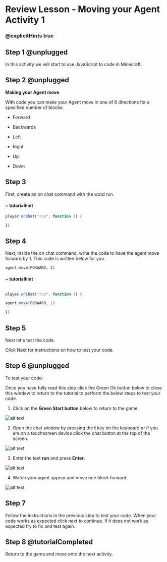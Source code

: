 
# Review Lesson - Moving your Agent Activity 1

### @explicitHints true

## Step 1 @unplugged

In this activity we will start to use JavaScript to code in Minecraft.

  
## Step 2 @unplugged

**Making your Agent move**

 With code you can make your Agent move in one of 6 directions for a specified number of blocks:

- Forward

- Backwards

- Left

- Right

- Up

- Down

  

## Step 3

First, create an on chat command with the word run. 

#### ~ tutorialhint
```javascript
player.onChat("run", function () {

})

```

  

## Step 4

Next, inside the on chat command, write the code to have the agent move forward by 1.  This code is written below for you. 

    agent.move(FORWARD, 1)

#### ~ tutorialhint

```javascript

player.onChat("run", function () {

agent.move(FORWARD, 1)

})

```

## Step 5

Next let's test the code.

Click Next for instructions on how to test your code.

  

## Step 6 @unplugged

To test your code:

Once you have fully read this step click the Green Ok button below to close this window to return to the tutorial to perform the below steps to test your code.

  
1. Click on the **Green Start button** below to return to the game.

![alt text](https://introductionv3.codingcredentials.com/Lesson3/3.1.1/images/4.jpg?raw=true "Start")

  
  

2. Open the chat window by pressing the **t** key on the keyboard or if you are on a touchscreen device click the chat button at the top of the screen.

![alt text](https://introductionv3.codingcredentials.com/Lesson3/3.2.1/images/1.jpg?raw=true "Run")

  
  

3. Enter the text **run** and press **Enter**.

![alt text](https://introductionv3.codingcredentials.com/Lesson3/3.2.1/images/2.jpg?raw=true "Run")

  
  

4. Watch your agent appear and move one block forward.

![alt text](https://introductionv3.codingcredentials.com/Lesson3/3.2.1/images/3.jpg?raw=true "Run")

  

## Step 7

Follow the instructions in the previous step to test your code.
When your code works as expected click next to continue.
If it does not work as expected try to fix and test again.

  

## Step 8 @tutorialCompleted

Return to the game and move onto the next activity.